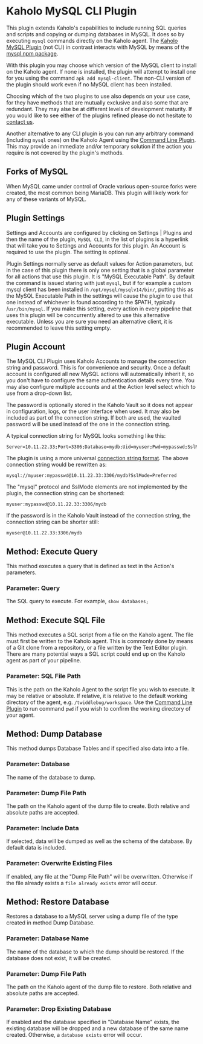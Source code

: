 # Kaholo MySQL CLI Plugin
This plugin extends Kaholo's capabilities to include running SQL queries and scripts and copying or dumping databases in MySQL. It does so by executing `mysql` commands directly on the Kaholo agent. The [Kaholo MySQL Plugin](https://github.com/Kaholo/kaholo-plugin-MySQL/tags) (not CLI) in contrast interacts with MySQL by means of the [mysql npm package](https://www.npmjs.com/package/mysql).

With this plugin you may choose which version of the MySQL client to install on the Kaholo agent. If none is installed, the plugin will attempt to install one for you using the command `apk add mysql-client`. The non-CLI version of the plugin should work even if no MySQL client has been installed.

Choosing which of the two plugins to use also depends on your use case, for they have methods that are mutually exclusive and also some that are redundant. They may alse be at different levels of development maturity. If you would like to see either of the plugins refined please do not hesitate to [contact us](https://kaholo.io/contact/).

Another alternative to any CLI plugin is you can run any arbitrary command (including `mysql` ones) on the Kaholo Agent using the [Command Line Plugin](https://github.com/Kaholo/kaholo-plugin-cmd/releases/tag/v3.2.0). This may provide an immediate and/or temporary solution if the action you require is not covered by the plugin's methods.

## Forks of MySQL
When MySQL came under control of Oracle various open-source forks were created, the most common being MariaDB. This plugin will likely work for any of these variants of MySQL.

## Plugin Settings
Settings and Accounts are configured by clicking on Settings | Plugins and then the name of the plugin, `MySQL CLI`, in the list of plugins is a hyperlink that will take you to Settings and Accounts for this plugin. An Account is required to use the plugin. The setting is optional.

Plugin Settings normally serve as default values for Action parameters, but in the case of this plugin there is only one setting that is a global parameter for all actions that use this plugin. It is "MySQL Executable Path". By default the command is issued staring with just `mysql`, but if for example a custom mysql client has been installed in `/opt/mysql/mysqlv14/bin/`, putting this as the MySQL Executable Path in the settings will cause the plugin to use that one instead of whichever is found according to the $PATH, typically /`usr/bin/mysql`. If you make this setting, every action in every pipeline that uses this plugin will be concurrently altered to use this alternative executable. Unless you are sure you need an alternative client, it is recommended to leave this setting empty.

## Plugin Account
The MySQL CLI Plugin uses Kaholo Accounts to manage the connection string and password. This is for convenience and security. Once a default account is configured all new MySQL actions will automatically inherit it, so you don't have to configure the same authentication details every time. You may also configure multiple accounts and at the Action level select which to use from a drop-down list.

The password is optionally stored in the Kaholo Vault so it does not appear in configuration, logs, or the user interface when used. It may also be included as part of the connection string. If both are used, the vaulted password will be used instead of the one in the connection string.

A typical connection string for MySQL looks something like this:

    Server=10.11.22.33;Port=3306;Database=mydb;Uid=myuser;Pwd=mypasswd;SslMode=Preferred;

The plugin is using a more universal [connection string format](https://www.npmjs.com/package/connection-string). The above connection string would be rewritten as:

    mysql://myuser:mypasswd@10.11.22.33:3306/mydb?SslMode=Preferred

The "mysql" protocol and SslMode elements are not implemented by the plugin, the connection string can be shortened:

    myuser:mypasswd@10.11.22.33:3306/mydb

If the password is in the Kaholo Vault instead of the connection string, the connection string can be shorter still:

    myuser@10.11.22.33:3306/mydb

## Method: Execute Query
This method executes a query that is defined as text in the Action's parameters.

### Parameter: Query
The SQL query to execute. For example, `show databases;`

## Method: Execute SQL File
This method executes a SQL script from a file on the Kaholo agent. The file must first be written to the Kaholo agent. This is commonly done by means of a Git clone from a repository, or a file written by the Text Editor plugin. There are many potential ways a SQL script could end up on the Kaholo agent as part of your pipeline.

### Parameter: SQL File Path
This is the path on the Kaholo Agent to the script file you wish to execute. It may be relative or absolute. If relative, it is relative to the default working directory of the agent, e.g. `/twiddlebug/workspace`. Use the [Command Line Plugin](https://github.com/Kaholo/kaholo-plugin-cmd/releases/tag/v3.2.0) to run command `pwd` if you wish to confirm the working directory of your agent.

## Method: Dump Database
This method dumps Database Tables and if specified also data into a file.

### Parameter: Database
The name of the database to dump.

### Parameter: Dump File Path
The path on the Kaholo agent of the dump file to create. Both relative and absolute paths are accepted.

### Parameter: Include Data
If selected, data will be dumped as well as the schema of the database. By default data is included.

### Parameter: Overwrite Existing Files
If enabled, any file at the "Dump File Path" will be overwritten. Otherwise if the file already exists a `file already exists` error will occur.

## Method: Restore Database
Restores a database to a MySQL server using a dump file of the type created in method Dump Database.

### Parameter: Database Name
The name of the database to which the dump should be restored. If the database does not exist, it will be created.

### Parameter: Dump File Path
The path on the Kaholo agent of the dump file to restore. Both relative and absolute paths are accepted.

### Parameter: Drop Existing Database
If enabled and the database specified in "Database Name" exists, the existing database will be dropped and a new database of the same name created. Otherwise, a `database exists` error will occur.
